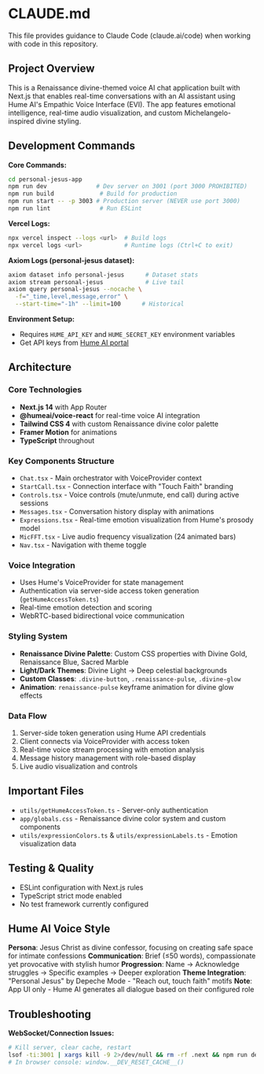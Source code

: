 # CLAUDE.md

This file provides guidance to Claude Code (claude.ai/code) when working with code in this repository.

## Project Overview

This is a Renaissance divine-themed voice AI chat application built with Next.js that enables real-time conversations with an AI assistant using Hume AI's Empathic Voice Interface (EVI). The app features emotional intelligence, real-time audio visualization, and custom Michelangelo-inspired divine styling.

## Development Commands

**Core Commands:**
```bash
cd personal-jesus-app
npm run dev              # Dev server on 3001 (port 3000 PROHIBITED)
npm run build             # Build for production
npm run start -- -p 3003 # Production server (NEVER use port 3000)
npm run lint              # Run ESLint
```

**Vercel Logs:**
```bash
npx vercel inspect --logs <url>  # Build logs
npx vercel logs <url>            # Runtime logs (Ctrl+C to exit)
```

**Axiom Logs (personal-jesus dataset):**
```bash
axiom dataset info personal-jesus      # Dataset stats
axiom stream personal-jesus            # Live tail
axiom query personal-jesus --nocache \
  -f="_time,level,message,error" \
  --start-time="-1h" --limit=100      # Historical
```

**Environment Setup:**
- Requires `HUME_API_KEY` and `HUME_SECRET_KEY` environment variables
- Get API keys from [Hume AI portal](https://beta.hume.ai/settings/keys)

## Architecture

### Core Technologies
- **Next.js 14** with App Router
- **@humeai/voice-react** for real-time voice AI integration
- **Tailwind CSS 4** with custom Renaissance divine color palette
- **Framer Motion** for animations
- **TypeScript** throughout

### Key Components Structure
- `Chat.tsx` - Main orchestrator with VoiceProvider context
- `StartCall.tsx` - Connection interface with "Touch Faith" branding
- `Controls.tsx` - Voice controls (mute/unmute, end call) during active sessions
- `Messages.tsx` - Conversation history display with animations
- `Expressions.tsx` - Real-time emotion visualization from Hume's prosody model
- `MicFFT.tsx` - Live audio frequency visualization (24 animated bars)
- `Nav.tsx` - Navigation with theme toggle

### Voice Integration
- Uses Hume's VoiceProvider for state management
- Authentication via server-side access token generation (`getHumeAccessToken.ts`)
- Real-time emotion detection and scoring
- WebRTC-based bidirectional voice communication

### Styling System
- **Renaissance Divine Palette**: Custom CSS properties with Divine Gold, Renaissance Blue, Sacred Marble
- **Light/Dark Themes**: Divine Light → Deep celestial backgrounds
- **Custom Classes**: `.divine-button`, `.renaissance-pulse`, `.divine-glow`
- **Animation**: `renaissance-pulse` keyframe animation for divine glow effects

### Data Flow
1. Server-side token generation using Hume API credentials
2. Client connects via VoiceProvider with access token
3. Real-time voice stream processing with emotion analysis
4. Message history management with role-based display
5. Live audio visualization and controls

## Important Files
- `utils/getHumeAccessToken.ts` - Server-only authentication
- `app/globals.css` - Renaissance divine color system and custom components
- `utils/expressionColors.ts` & `utils/expressionLabels.ts` - Emotion visualization data

## Testing & Quality
- ESLint configuration with Next.js rules
- TypeScript strict mode enabled
- No test framework currently configured

## Hume AI Voice Style

**Persona**: Jesus Christ as divine confessor, focusing on creating safe space for intimate confessions
**Communication**: Brief (≤50 words), compassionate yet provocative with stylish humor
**Progression**: Name → Acknowledge struggles → Specific examples → Deeper exploration
**Theme Integration**: "Personal Jesus" by Depeche Mode - "Reach out, touch faith" motifs
**Note**: App UI only - Hume AI generates all dialogue based on their configured role

## Troubleshooting

**WebSocket/Connection Issues:**
```bash
# Kill server, clear cache, restart
lsof -ti:3001 | xargs kill -9 2>/dev/null && rm -rf .next && npm run dev -- --port 3001
# In browser console: window.__DEV_RESET_CACHE__()
```